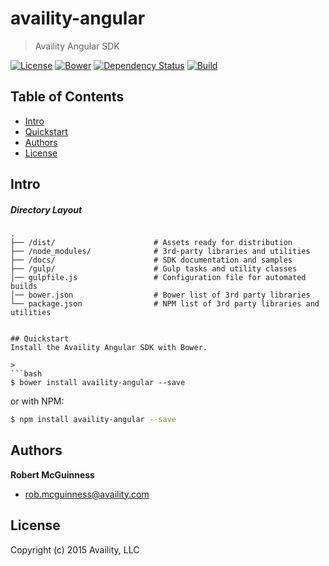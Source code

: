 # availity-angular

> Availity Angular SDK

[![License](https://img.shields.io/badge/license-MIT-blue.svg?style=flat-square&label=windows)](http://opensource.org/licenses/MIT)
[![Bower](https://img.shields.io/bower/v/availity-angular.svg)]()
[![Dependency Status](https://img.shields.io/david/dev/Availity/availity-angular.svg?style=flat-square)](https://david-dm.org/Availity/availity-angular)
[![Build](https://img.shields.io/travis/Availity/availity-angular.svg?style=flat-square&label=build)](https://travis-ci.org/Availity/availity-angular)

## Table of Contents
* [Intro](#intro)
* [Quickstart](#quickstart)
* [Authors](#authors)
* [License](#license)


## Intro
##### Directory Layout

>
```
.
├── /dist/                      # Assets ready for distribution
├── /node_modules/              # 3rd-party libraries and utilities
├── /docs/                      # SDK documentation and samples 
├── /gulp/                      # Gulp tasks and utility classes
│── gulpfile.js                 # Configuration file for automated builds
│── bower.json                  # Bower list of 3rd party libraries
└── package.json                # NPM list of 3rd party libraries and utilities


## Quickstart
Install the Availity Angular SDK with Bower.

>
```bash
$ bower install availity-angular --save
```

or with NPM:

>
```bash
$ npm install availity-angular --save
```


## Authors

**Robert McGuinness**
+ [rob.mcguinness@availity.com](rob.mcguinness@availity.com)



## License
Copyright (c) 2015 Availity, LLC